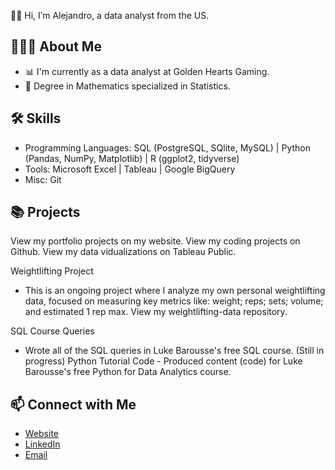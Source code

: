 👋🏼 Hi, I’m Alejandro, a data analyst from the US.

<h2 class="heading-element" dir="auto">🙋🏽‍♂️ About Me</h2>

- 📊 I'm currently as a data analyst at Golden Hearts Gaming.
- 📐 Degree in Mathematics specialized in Statistics.


<h2 class="heading-element" dir="auto">🛠 Skills</h2>

- Programming Languages: SQL (PostgreSQL, SQlite, MySQL) | Python (Pandas, NumPy, Matplotlib) | R (ggplot2, tidyverse)
- Tools: Microsoft Excel | Tableau | Google BigQuery
- Misc: Git

<h2 class="heading-element" dir="auto">📚 Projects</h2>

View my portfolio projects on my website.
View my coding projects on Github.
View my data vidualizations on Tableau Public.



Weightlifting Project
- This is an ongoing project where I analyze my own personal weightlifting data, focused on measuring key metrics like: weight; reps; sets; volume; and estimated 1 rep max. View my weightlifting-data repository.

SQL Course Queries
- Wrote all of the SQL queries in Luke Barousse's free SQL course. (Still in progress) Python Tutorial Code - Produced content (code) for Luke Barousse's free Python for Data Analytics course.
  
<h2 class="heading-element" dir="auto">📫 Connect with Me</h2>

<ul dir="auto">
<li><a href="https://www.kellyjadams.com/" rel="nofollow">Website</a></li>
<li><a href="https://www.kellyjadams.com/](https://www.linkedin.com/in/alejandrodelacruz0/)" rel="nofollow">LinkedIn</a></li>
<li><a href="mailto:delacruzalejandro572@gmail.com">Email</a></li>
</ul>
